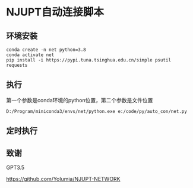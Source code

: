 # NJUPT自动连接脚本
## 环境安装
```
conda create -n net python=3.8
conda activate net
pip install -i https://pypi.tuna.tsinghua.edu.cn/simple psutil requests 
```
## 执行
第一个参数是conda环境的python位置，第二个参数是文件位置
```
D:/Program/miniconda3/envs/net/python.exe e:/code/py/auto_con/net.py
```
## 定时执行

## 致谢
GPT3.5

https://github.com/Yolumia/NJUPT-NETWORK



